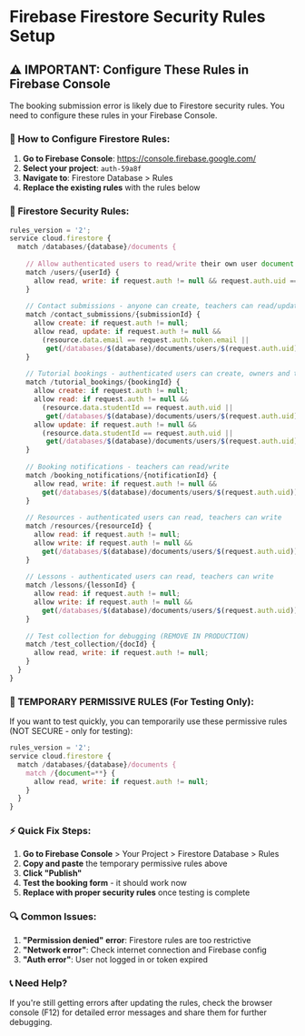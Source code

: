 # Firebase Firestore Security Rules Setup

## ⚠️ IMPORTANT: Configure These Rules in Firebase Console

The booking submission error is likely due to Firestore security rules. You need to configure these rules in your Firebase Console.

### 🔧 How to Configure Firestore Rules:

1. **Go to Firebase Console**: https://console.firebase.google.com/
2. **Select your project**: `auth-59a8f`
3. **Navigate to**: Firestore Database > Rules
4. **Replace the existing rules** with the rules below

### 📝 Firestore Security Rules:

```javascript
rules_version = '2';
service cloud.firestore {
  match /databases/{database}/documents {
    
    // Allow authenticated users to read/write their own user document
    match /users/{userId} {
      allow read, write: if request.auth != null && request.auth.uid == userId;
    }
    
    // Contact submissions - anyone can create, teachers can read/update
    match /contact_submissions/{submissionId} {
      allow create: if request.auth != null;
      allow read, update: if request.auth != null && 
        (resource.data.email == request.auth.token.email ||
         get(/databases/$(database)/documents/users/$(request.auth.uid)).data.role == 'teacher');
    }
    
    // Tutorial bookings - authenticated users can create, owners and teachers can read/update
    match /tutorial_bookings/{bookingId} {
      allow create: if request.auth != null;
      allow read: if request.auth != null && 
        (resource.data.studentId == request.auth.uid || 
         get(/databases/$(database)/documents/users/$(request.auth.uid)).data.role == 'teacher');
      allow update: if request.auth != null && 
        (resource.data.studentId == request.auth.uid ||
         get(/databases/$(database)/documents/users/$(request.auth.uid)).data.role == 'teacher');
    }
    
    // Booking notifications - teachers can read/write
    match /booking_notifications/{notificationId} {
      allow read, write: if request.auth != null && 
        get(/databases/$(database)/documents/users/$(request.auth.uid)).data.role == 'teacher';
    }
    
    // Resources - authenticated users can read, teachers can write
    match /resources/{resourceId} {
      allow read: if request.auth != null;
      allow write: if request.auth != null && 
        get(/databases/$(database)/documents/users/$(request.auth.uid)).data.role == 'teacher';
    }
    
    // Lessons - authenticated users can read, teachers can write
    match /lessons/{lessonId} {
      allow read: if request.auth != null;
      allow write: if request.auth != null && 
        get(/databases/$(database)/documents/users/$(request.auth.uid)).data.role == 'teacher';
    }
    
    // Test collection for debugging (REMOVE IN PRODUCTION)
    match /test_collection/{docId} {
      allow read, write: if request.auth != null;
    }
  }
}
```

### 🚨 TEMPORARY PERMISSIVE RULES (For Testing Only):

If you want to test quickly, you can temporarily use these permissive rules (NOT SECURE - only for testing):

```javascript
rules_version = '2';
service cloud.firestore {
  match /databases/{database}/documents {
    match /{document=**} {
      allow read, write: if request.auth != null;
    }
  }
}
```

### ⚡ Quick Fix Steps:

1. **Go to Firebase Console** > Your Project > Firestore Database > Rules
2. **Copy and paste** the temporary permissive rules above
3. **Click "Publish"**
4. **Test the booking form** - it should work now
5. **Replace with proper security rules** once testing is complete

### 🔍 Common Issues:

1. **"Permission denied" error**: Firestore rules are too restrictive
2. **"Network error"**: Check internet connection and Firebase config
3. **"Auth error"**: User not logged in or token expired

### 📞 Need Help?

If you're still getting errors after updating the rules, check the browser console (F12) for detailed error messages and share them for further debugging.
